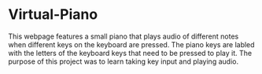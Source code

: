 # Virtual-Piano
This webpage features a small piano that plays audio of different notes when different keys on the keyboard are pressed. The piano keys are labled with the letters of the keyboard keys that need to be pressed to play it. The purpose of this project was to learn taking key input and playing audio.
